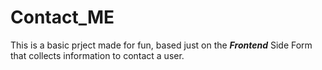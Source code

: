 # Contact_ME
This is a basic prject made for fun, based just on the ***Frontend*** Side Form that collects information to contact a user.  
